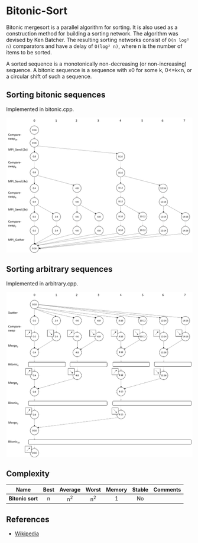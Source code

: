 # Bitonic-Sort

Bitonic mergesort is a parallel algorithm for sorting. It is also used as a construction method for building a sorting network. 
The algorithm was devised by Ken Batcher. The resulting sorting networks consist of 
 `O(n log² n)` comparators and have a delay of 
`O(log² n)`, where n is the number of items to be sorted.

A sorted sequence is a monotonically non-decreasing (or non-increasing) sequence. 
A bitonic sequence is a sequence with x0 for some k, 0<=k<n, or a circular shift of such a sequence.

## Sorting bitonic sequences

Implemented in bitonic.cpp.

![alt text](https://raw.githubusercontent.com/AntoinePassemiers/Bitonic-Sort/master/doc/imgs/bitonic.png)

## Sorting arbitrary sequences

Implemented in arbitrary.cpp.

![alt text](https://raw.githubusercontent.com/AntoinePassemiers/Bitonic-Sort/master/doc/imgs/arbitrary.png)

## Complexity

| Name                  | Best            | Average             | Worst               | Memory    | Stable    | Comments  |
| --------------------- | :-------------: | :-----------------: | :-----------------: | :-------: | :-------: | :-------- |
| **Bitonic sort**       | n               | n<sup>2</sup>       | n<sup>2</sup>       | 1         | No       |           |

## References
 - [Wikipedia](https://en.wikipedia.org/wiki/Bitonic_sorter)

